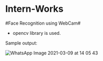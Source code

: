 # Intern-Works

#Face Recognition using WebCam#

- opencv library is used.

Sample output:

![WhatsApp Image 2021-03-09 at 14 05 43](https://user-images.githubusercontent.com/33606081/110461647-c3be7280-80e0-11eb-9ac0-b2b8b0bc3e61.jpeg)

